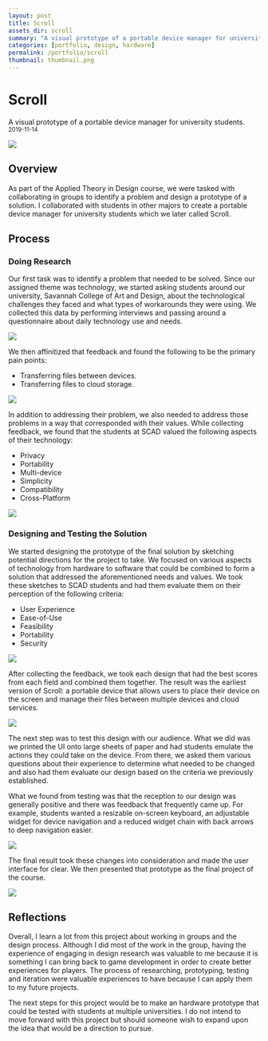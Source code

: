 ```yaml
---
layout: post
title: Scroll
assets_dir: scroll
summary: "A visual prototype of a portable device manager for university students."
categories: [portfolio, design, hardware]
permalink: /portfolio/scroll
thumbnail: thumbnail.png
---
```


# Scroll

<p class="post-summary">A visual prototype of a portable device manager for university students.<br>
<small>2019-11-14</small></p>


<a href="/assets/scroll/PROCESS_BOOK1024_49.png" target="_blank">![](/assets/scroll/PROCESS_BOOK1024_49.png)</a>

## Overview

As part of the Applied Theory in Design course, we were tasked with collaborating in groups to identify a problem and design a prototype of a solution. I collaborated with students in other majors to create a portable device manager for university students which we later called Scroll.

## Process

### Doing Research

Our first task was to identify a problem that needed to be solved. Since our assigned theme was technology, we started asking students around our university, Savannah College of Art and Design, about the technological challenges they faced and what types of workarounds they were using. We collected this data by performing interviews and passing around a questionnaire about daily technology use and needs.

<a href="/assets/scroll/PROCESS_BOOK1024_13.png" target="_blank">![](/assets/scroll/PROCESS_BOOK1024_13.png)</a>

We then affinitized that feedback and found the following to be the primary pain points:

- Transferring files between devices.
- Transferring files to cloud storage.

<a href="/assets/scroll/PROCESS_BOOK1024_18.png" target="_blank">![](/assets/scroll/PROCESS_BOOK1024_18.png)</a>

In addition to addressing their problem, we also needed to address those problems in a way that corresponded with their values. While collecting feedback, we found that the students at SCAD valued the following aspects of their technology:

- Privacy
- Portability
- Multi-device
- Simplicity
- Compatibility
- Cross-Platform

<a href="/assets/scroll/PROCESS_BOOK1024_25.png" target="_blank">![](/assets/scroll/PROCESS_BOOK1024_25.png)</a>

### Designing and Testing the Solution

We started designing the prototype of the final solution by sketching potential directions for the project to take. We focused on various aspects of technology from hardware to software that could be combined to form a solution that addressed the aforementioned needs and values. We took these sketches to SCAD students and had them evaluate them on their perception of the following criteria:

- User Experience
- Ease-of-Use
- Feasibility
- Portability
- Security

<a href="/assets/scroll/PROCESS_BOOK1024_27.png" target="_blank">![](/assets/scroll/PROCESS_BOOK1024_27.png)</a>

After collecting the feedback, we took each design that had the best scores from each field and combined them together. The result was the earliest version of Scroll: a portable device that allows users to place their device on the screen and manage their files between multiple devices and cloud services.

<a href="/assets/scroll/PROCESS_BOOK1024_31.png" target="_blank">![](/assets/scroll/PROCESS_BOOK1024_31.png)</a>

The next step was to test this design with our audience. What we did was we printed the UI onto large sheets of paper and had students emulate the actions they could take on the device. From there, we asked them various questions about their experience to determine what needed to be changed and also had them evaluate our design based on the criteria we previously established.

What we found from testing was that the reception to our design was generally positive and there was feedback that frequently came up. For example, students wanted a resizable on-screen keyboard, an adjustable widget for device navigation and a reduced widget chain with back arrows to deep navigation easier.

<a href="/assets/scroll/PROCESS_BOOK1024_41.png" target="_blank">![](/assets/scroll/PROCESS_BOOK1024_41.png)</a>

The final result took these changes into consideration and made the user interface for clear. We then presented that prototype as the final project of the course.

<a href="/assets/scroll/PROCESS_BOOK1024_46.png" target="_blank">![](/assets/scroll/PROCESS_BOOK1024_46.png)</a>

## Reflections

Overall, I learn a lot from this project about working in groups and the design process. Although I did most of the work in the group, having the experience of engaging in design research was valuable to me because it is something I can bring back to game development in order to create better experiences for players. The process of researching, prototyping, testing and iteration were valuable experiences to have because I can apply them to my future projects.

The next steps for this project would be to make an hardware prototype that could be tested with students at multiple universities. I do not intend to move forward with this project but should someone wish to expand upon the idea that would be a direction to pursue.